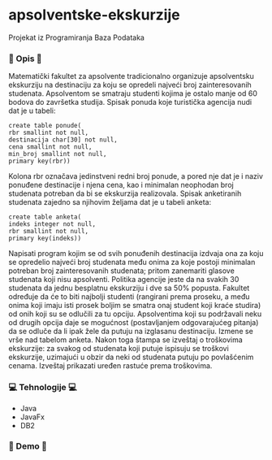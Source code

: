 # apsolventske-ekskurzije
Projekat iz Programiranja Baza Podataka


### 📕 Opis 📕
Matematički fakultet za apsolvente tradicionalno organizuje apsolventsku ekskurziju na destinaciju za koju se opredeli najveći broj zainteresovanih studenata. Apsolventom se smatraju studenti kojima je ostalo manje od 60 bodova do završetka studija. Spisak ponuda koje turistička agencija nudi dat je u tabeli: 
```
create table ponude( 
rbr smallint not null, 
destinacija char[30] not null, 
cena smallint not null, 
min_broj smallint not null, 
primary key(rbr)) 
```
Kolona rbr označava jedinstveni redni broj ponude, a pored nje dat je i naziv ponuđene destinacije i njena cena, kao i minimalan neophodan broj studenata potreban da bi se ekskurzija realizovala. Spisak anketiranih studenata zajedno sa njihovim željama dat je u tabeli anketa: 
```
create table anketa( 
indeks integer not null, 
rbr smallint not null, 
primary key(indeks)) 
```
Napisati program kojim se od svih ponuđenih destinacija izdvaja ona za koju se opredelio najveći broj studenata među onima za koje postoji minimalan potreban broj zainteresovanih studenata; pritom zanemariti glasove studenata koji nisu apsolventi. Politika agencije jeste da na svakih 30 studenata da jednu besplatnu ekskurziju i dve sa 50% popusta. Fakultet određuje da će to biti najbolji studenti (rangirani prema proseku, a među onima koji imaju isti prosek boljim se smatra onaj student koji kraće studira) od onih koji su se odlučili za tu opciju. Apsolventima koji su podržavali neku od drugih opcija daje se mogućnost (postavljanjem odgovarajućeg pitanja) da se odluče da li ipak žele da putuju na izglasanu destinaciju. Izmene se vrše nad tabelom anketa. Nakon toga štampa se izveštaj o troškovima ekskurzije: za svakog od studenata koji putuje ispisuju se troškovi ekskurzije, uzimajući u obzir da neki od studenata putuju po povlašćenim cenama. Izveštaj prikazati uređen rastuće prema troškovima.

### 💻 Tehnologije 💻
* Java
* JavaFx
* DB2

### 🌈 Demo 🌈
